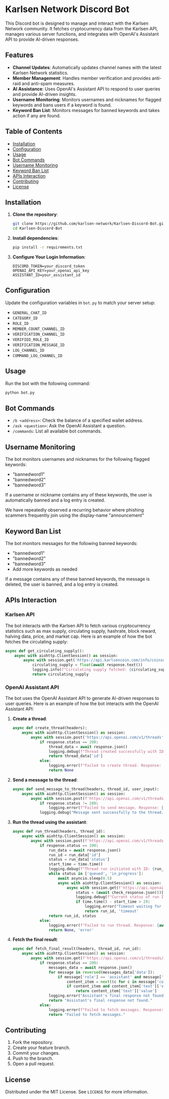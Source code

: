 # Karlsen Network Discord Bot

This Discord bot is designed to manage and interact with the Karlsen Network community. It fetches cryptocurrency data from the Karlsen API, manages various server functions, and integrates with OpenAI's Assistant API to provide AI-driven responses.

## Features

- **Channel Updates**: Automatically updates channel names with the latest Karlsen Network statistics.
- **Member Management**: Handles member verification and provides anti-raid and anti-spam measures.
- **AI Assistance**: Uses OpenAI's Assistant API to respond to user queries and provide AI-driven insights.
- **Username Monitoring**: Monitors usernames and nicknames for flagged keywords and bans users if a keyword is found.
- **Keyword Ban List**: Monitors messages for banned keywords and takes action if any are found.

## Table of Contents

- [Installation](#installation)
- [Configuration](#configuration)
- [Usage](#usage)
- [Bot Commands](#bot-commands)
- [Username Monitoring](#username-monitoring)
- [Keyword Ban List](#keyword-ban-list)
- [APIs Interaction](#apis-interaction)
- [Contributing](#contributing)
- [License](#license)

## Installation

1. **Clone the repository**:
    ```sh
    git clone https://github.com/karlsen-network/Karlsen-Discord-Bot.git
    cd Karlsen-Discord-Bot
    ```

2. **Install dependencies**:
    ```sh
    pip install -r requirements.txt
    ```

3. **Configure Your Login Information**:
    ```plaintext
    DISCORD_TOKEN=your_discord_token
    OPENAI_API_KEY=your_openai_api_key
    ASSISTANT_ID=your_assistant_id
    ```

## Configuration

Update the configuration variables in `bot.py` to match your server setup:

- `GENERAL_CHAT_ID`
- `CATEGORY_ID`
- `ROLE_ID`
- `MEMBER_COUNT_CHANNEL_ID`
- `VERIFICATION_CHANNEL_ID`
- `VERIFIED_ROLE_ID`
- `VERIFICATION_MESSAGE_ID`
- `LOG_CHANNEL_ID`
- `COMMAND_LOG_CHANNEL_ID`

## Usage

Run the bot with the following command:
```sh
python bot.py
```

## Bot Commands

- `/b <address>`: Check the balance of a specified wallet address.
- `/ask <question>`: Ask the OpenAI Assistant a question.
- `/commands`: List all available bot commands.

## Username Monitoring

The bot monitors usernames and nicknames for the following flagged keywords:
- "bannedword1"
- "bannedword2"
- "bannedword3"

If a username or nickname contains any of these keywords, the user is automatically banned and a log entry is created.

We have repeatedly observed a recurring behavior where phishing scammers frequently join using the display-name "announcement"

## Keyword Ban List

The bot monitors messages for the following banned keywords:
- "bannedword1"
- "bannedword2"
- "bannedword3"
- Add more keywords as needed

If a message contains any of these banned keywords, the message is deleted, the user is banned, and a log entry is created.

## APIs Interaction

### Karlsen API

The bot interacts with the Karlsen API to fetch various cryptocurrency statistics such as max supply, circulating supply, hashrate, block reward, halving data, price, and market cap. Here is an example of how the bot fetches the circulating supply:

```python
async def get_circulating_supply():
    async with aiohttp.ClientSession() as session:
        async with session.get('https://api.karlsencoin.com/info/coinsupply/circulating?in_billion=false', headers={'accept': 'text/plain'}) as response:
            circulating_supply = float(await response.text())
            logging.info(f"Circulating supply fetched: {circulating_supply}")
            return circulating_supply
```

### OpenAI Assistant API

The bot uses the OpenAI Assistant API to generate AI-driven responses to user queries. Here is an example of how the bot interacts with the OpenAI Assistant API:

1. **Create a thread**:
    ```python
    async def create_thread(headers):
        async with aiohttp.ClientSession() as session:
            async with session.post('https://api.openai.com/v1/threads', headers=headers) as response:
                if response.status == 200:
                    thread_data = await response.json()
                    logging.debug(f"Thread created successfully with ID: {thread_data['id']}")
                    return thread_data['id']
                else:
                    logging.error(f"Failed to create thread. Response: {await response.text()}")
                    return None
    ```

2. **Send a message to the thread**:
    ```python
    async def send_message_to_thread(headers, thread_id, user_input):
        async with aiohttp.ClientSession() as session:
            async with session.post(f'https://api.openai.com/v1/threads/{thread_id}/messages', headers=headers, json={'role': 'user', 'content': user_input}) as response:
                if response.status != 200:
                    logging.error(f"Failed to send message. Response: {await response.text()}")
                logging.debug("Message sent successfully to the thread.")
    ```

3. **Run the thread using the assistant**:
    ```python
    async def run_thread(headers, thread_id):
        async with aiohttp.ClientSession() as session:
            async with session.post(f'https://api.openai.com/v1/threads/{thread_id}/runs', headers=headers, json={'assistant_id': ASSISTANT_ID}) as response:
                if response.status == 200:
                    run_data = await response.json()
                    run_id = run_data['id']
                    status = run_data['status']
                    start_time = time.time()
                    logging.debug(f"Thread run initiated with ID: {run_id}, initial status: {status}")
                    while status in ['queued', 'in_progress']:
                        await asyncio.sleep(0.5)
                        async with aiohttp.ClientSession() as session:
                            async with session.get(f'https://api.openai.com/v1/threads/{thread_id}/runs/{run_id}', headers=headers) as check_response:
                                status = (await check_response.json())['status']
                                logging.debug(f"Current status of run ID {run_id}: {status}")
                                if time.time() - start_time > 29:
                                    logging.error("Timeout waiting for the run to complete.")
                                    return run_id, 'timeout'
                    return run_id, status
                else:
                    logging.error(f"Failed to run thread. Response: {await response.text()}")
                    return None, 'error'
    ```

4. **Fetch the final result**:
    ```python
    async def fetch_final_result(headers, thread_id, run_id):
        async with aiohttp.ClientSession() as session:
            async with session.get(f'https://api.openai.com/v1/threads/{thread_id}/messages', headers=headers) as response:
                if response.status == 200:
                    messages_data = await response.json()
                    for message in reversed(messages_data['data']):
                        if message['role'] == 'assistant' and message['content']:
                            content_item = next((c for c in message['content'] if c['type'] == 'text'), None)
                            if content_item and content_item['text']['value']:
                                return content_item['text']['value']
                    logging.error("Assistant's final response not found.")
                    return "Assistant's final response not found."
                else:
                    logging.error(f"Failed to fetch messages. Response: {await response.text()}")
                    return "Failed to fetch messages."
    ```

## Contributing

1. Fork the repository.
2. Create your feature branch.
3. Commit your changes.
4. Push to the branch.
5. Open a pull request.

## License

Distributed under the MIT License. See `LICENSE` for more information.

